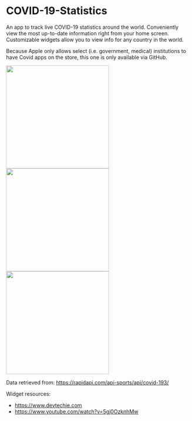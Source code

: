 # COVID-19-Statistics

An app to track live COVID-19 statistics around the world. Conveniently view the most up-to-date information right from your home screen. Customizable widgets allow you to view info for any country in the world.

Because Apple only allows select (i.e. government, medical) institutions to have Covid apps on the store, this one is only available via GitHub.

<img src="https://user-images.githubusercontent.com/13807822/183551810-95adbf72-64d5-4947-aaac-460409c3e671.PNG" width="280"><img src="https://user-images.githubusercontent.com/13807822/183551807-8d4d0d38-b91c-4d26-bf47-cd0a43347072.PNG" width="280"><img src="https://user-images.githubusercontent.com/13807822/183551817-983425ec-4ec6-4fff-8497-8260581ab468.PNG" width="280">


Data retrieved from: https://rapidapi.com/api-sports/api/covid-193/


Widget resources: 
* https://www.devtechie.com
* https://www.youtube.com/watch?v=5gj0OzknhMw
